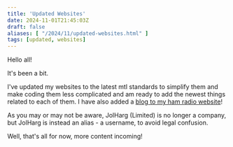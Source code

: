 ```yaml
---
title: 'Updated Websites'
date: 2024-11-01T21:45:03Z
draft: false
aliases: [ "/2024/11/updated-websites.html" ]
tags: [updated, websites]
---
```


Hello all!

It's been a bit.

I've updated my websites to the latest mtl standards to simplify them and make coding them less complicated and am ready to add the newest things related to each of them. I have also added a [blog to my ham radio website](https://blog.m0ori.com)!

As you may or may not be aware, JolHarg (Limited) is no longer a company, but JolHarg is instead an alias - a username, to avoid legal confusion.

Well, that's all for now, more content incoming!